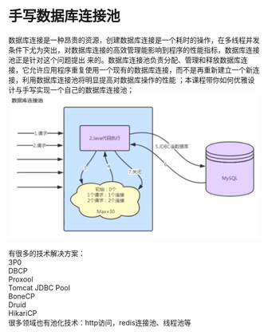 # 手写数据库连接池
数据库连接是一种昂贵的资源，创建数据库连接是一个耗时的操作，在多线程并发条件下尤为突出，对数据库连接的高效管理能影响到程序的性能指标，数据库连接池正是针对这个问题提出 来的。数据库连接池负责分配、管理和释放数据库连接，它允许应用程序重复使用一个现有的数据库连接，而不是再重新建立一个新连接，利用数据库连接池将明显提高对数据库操作的性能 ；本课程带你如何优雅设计与手写实现一个自己的数据库连接池；
<img src="_v_images/20220609223922966_2921.png" alt="image" width="827">

有很多的技术解决方案：  
3P0  
DBCP  
Proxool  
Tomcat JDBC Pool  
BoneCP  
Druid  
HikariCP  
很多领域也有池化技术：http访问，redis连接池、线程池等  

